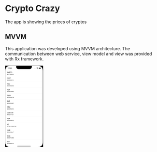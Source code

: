 # Crypto Crazy

The app is showing the prices of cryptos 


## MVVM

This application was developed using MVVM architecture. The communication between web service, view model and view was provided with Rx framework.

<img src="CryptoCrazyRxMvvm/1.png" width=25% height=25%)>
